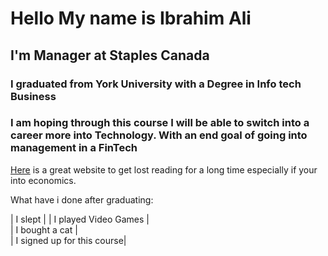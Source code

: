 # Hello My name is Ibrahim Ali

[logo]: https://en.wikipedia.org/wiki/Elon_Musk#/media/File:Elon_Musk_Royal_Society.jpg "elon musk" 

## I'm Manager at Staples Canada
### I graduated from York University with a Degree in Info tech Business 
### I am hoping through this course I will be able to switch into a career more into Technology. With an end goal of going into management in a FinTech

[Here](https://www.investopedia.com/company-news-4427705) is a great website to get lost reading for a long time especially if your into economics.


What have i done after graduating:

        
| I slept |
| I played Video Games  |   
| I bought a cat   |  
| I signed up for this course|
